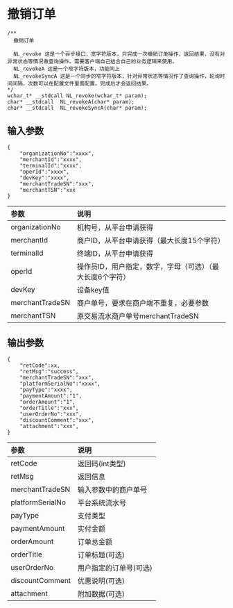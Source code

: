 # 撤销订单

```
/**
  撤销订单

  NL_revoke 这是一个异步接口，宽字符版本，只完成一次撤销订单操作，返回结果，没有对异常状态等情况做查询操作。需要客户端自己结合自己的业务逻辑来使用。
  NL_revokeA 这是一个窄字符版本，功能同上
  NL_revokeSyncA 这是一个同步的窄字符版本，针对异常状态等情况作了查询操作，轮询时间间隔，次数可以在配置文件里面配置。完成后才会返回结果。
*/
wchar_t* __stdcall NL_revoke(wchar_t* param);
char* __stdcall  NL_revokeA(char* param);
char* __stdcall  NL_revokeSyncA(char* param);
```

## 输入参数

```
{
    "organizationNo":"xxxx",
    "merchantId":"xxxx",
    "terminalId":"xxxx",
    "operId":"xxxx",
    "devKey":"xxxx",
    "merchantTradeSN":"xxx",
    "merchantTSN":"xxx
}
```

| **参数** | **说明** |
| :--- | :--- |
| organizationNo | 机构号，从平台申请获得 |
| merchantId | 商户ID，从平台申请获得（最大长度15个字符） |
| terminalId | 终端ID，从平台申请获得 |
| operId | 操作员ID，用户指定，数字，字母（可选）（最大长度6个字符） |
| devKey | 设备key值 |
| merchantTradeSN | 商户单号，要求在商户端不重复，必要参数 |
| merchantTSN | 原交易流水商户单号merchantTradeSN |

## 输出参数

```
{
    "retCode":xx,
    "retMsg":"success",
    "merchantTradeSN":"xxx",
    "platformSerialNo":"xxxx",
    "payType":"xxxx",
    "paymentAmount":"1",
    "orderAmount":"1",
    "orderTitle":"xxx",
    "userOrderNo":"xxx",
    "discountComment":"xxx",
    "attachment":"xxx",
}
```

| 参数 | 说明 |
| :--- | :--- |
| retCode | 返回码\(int类型\) |
| retMsg | 返回信息 |
| merchantTradeSN | 输入参数中的商户单号 |
| platformSerialNo | 平台系统流水号 |
| payType | 支付类型 |
| paymentAmount | 实付金额 |
| orderAmount | 订单总金额 |
| orderTitle | 订单标题\(可选\) |
| userOrderNo | 用户指定的订单号\(可选\) |
| discountComment | 优惠说明\(可选\) |
| attachment | 附加数据\(可选\) |



